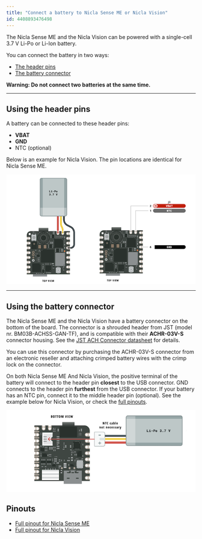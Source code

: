 ```yaml
---
title: "Connect a battery to Nicla Sense ME or Nicla Vision"
id: 4408893476498
---
```


The Nicla Sense ME and the Nicla Vision can be powered with a single-cell 3.7 V Li-Po or Li-Ion battery.

You can connect the battery in two ways:

* [The header pins](#header-pins)
* [The battery connector](#battery-connector)

**Warning: Do not connect two batteries at the same time.**

---

<a id="header-pins"></a>

## Using the header pins

A battery can be connected to these header pins:

* **VBAT**
* **GND**
* NTC (optional)

Below is an example for Nicla Vision. The pin locations are identical for Nicla Sense ME.

![Pinout with battery connected to Nicla VIsion.](img/nicla-battery-pins.png)

---

<a id="battery-connector"></a>

## Using the battery connector

The Nicla Sense ME and the Nicla Vision have a battery connector on the bottom of the board. The connector is a shrouded header from JST (model nr. BM03B-ACHSS-GAN-TF), and is compatible with their **ACHR-03V-S** connector housing. See the [JST ACH Connector datasheet](https://www.jst-mfg.com/product/pdf/eng/eACH.pdf) for details.

You can use this connector by purchasing the ACHR-03V-S connector from an electronic reseller and attaching crimped battery wires with the crimp lock on the connector.

On both Nicla Sense ME And Nicla Vision, the positive terminal of the battery will connect to the header pin **closest** to the USB connector. GND connects to the header pin **furthest** from the USB connector. If your battery has an NTC pin, connect it to the middle header pin (optional). See the example below for Nicla Vision, or check the [full pinouts](#pinouts).

![Connecting a battery to the battery connector on Nicla Vision.](img/nicla-battery-connector.png)

<a id="pinouts"></a>

## Pinouts

* [Full pinout for Nicla Sense ME](https://docs.arduino.cc/static/b35956b631d757a0455c286da441641b/ABX00050-full-pinout.pdf)
* [Full pinout for Nicla Vision](https://docs.arduino.cc/static/6e9c1946e3264c607feb85d195f0e669/ABX00051-full-pinout.pdf)
